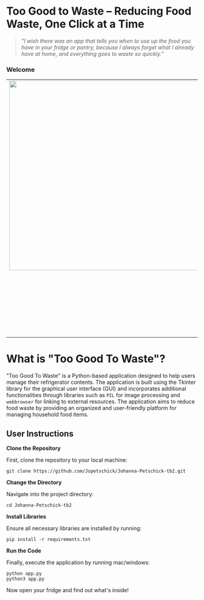 # Too Good to Waste – Reducing Food Waste, One Click at a Time
>*"I wish there was an app that tells you when to use up the food you have in your fridge or pantry, because I always forget what I already have at home, and everything goes to waste so quickly.”*

### Welcome

<table style="border-collapse: collapse; border: none;">
  <tr style="border: none;">
    <td style="border: none; vertical-align: top; text-align: center;">
      <img src="https://github.com/Jopetschick/Johanna-Petschick-tb2/assets/137704185/3fd9a58f-6409-4dd8-85a9-d6d382d46dbd0" alt="Placeholder Image" width="1450" height="500">
    </td>
    <td style="border: none; vertical-align: top; text-align: center;">
      <p>Welcome to “Too good to waste” where you can track what’s in your fridge, get ideas for new recipes, add items to your shopping list and find out more about seasonal foods. (But also many more!). Open your fridge, to find out what’s inside!!</p>
    </td>
  </tr>
</table>

# What is "Too Good To Waste"?

"Too Good To Waste" is a Python-based application designed to help users manage their refrigerator contents. The application is built using the Tkinter library for the graphical user interface (GUI) and incorporates additional functionalities through libraries such as `PIL` for image processing and `webbrowser` for linking to external resources. The application aims to reduce food waste by providing an organized and user-friendly platform for managing household food items.

## User Instructions

**Clone the Repository**

First, clone the repository to your local machine:

```
git clone https://github.com/Jopetschick/Johanna-Petschick-tb2.git
```

**Change the Directory**

Navigate into the project directory:

```
cd Johanna-Petschick-tb2

```

**Install Libraries**

Ensure all necessary libraries are installed by running:

```
pip install -r requirements.txt

```

**Run the Code**

Finally, execute the application by running mac/windows:

```
python app.py
python3 app.py

```

Now open your fridge and find out what's inside!
